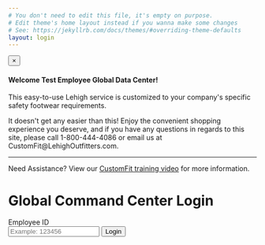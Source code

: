 ```yaml
---
# You don't need to edit this file, it's empty on purpose.
# Edit theme's home layout instead if you wanna make some changes
# See: https://jekyllrb.com/docs/themes/#overriding-theme-defaults
layout: login
---
```

  <div class="container">
    <div class="alert alert-primary alert-dismissible fade show" role="alert">
      <button type="button" class="close" data-dismiss="alert" aria-label="Close">
        <span aria-hidden="true">&times;</span>
      </button>
      <h4 class="alert-heading">Welcome Test Employee Global Data Center!</h4>
      <p>This easy-to-use Lehigh service is customized to your company's specific safety footwear requirements.</p>
      <p>It doesn't get any easier than this! Enjoy the convenient shopping experience you deserve, and if you have any questions in regards to this site, please call 1-800-444-4086 or email us at CustomFit@LehighOutfitters.com.</p>
      <hr>
      <p class="mb-0">Need Assistance? View our <a href="https://www.customfit.me/training/default.aspx">CustomFit training video</a> for more information.</p>
    </div>
    <h1 class="header-home text-center">Global Command Center Login</h1>
    <form style="width: 570px; margin: 0 auto;" class="center-align">
      <div class="form-group">
        <label for="exampleInputEmail1">Employee ID</label>
        <!-- <input type="email" class="form-control" id="exampleInputEmail1" aria-describedby="emailHelp" placeholder="Example: 123456"> -->
        <div class="input-group">
          <input type="text" class="form-control" id="exampleInputEmail1" placeholder="Example: 123456" aria-label="Login">
          <span class="input-group-btn">
            <button class="btn color-primary" type="button">Login</button>
          </span>
        </div>
        <!-- <small id="emailHelp" class="form-text text-muted">Example: 123456</small> -->
      </div>
      <!-- <div class="form-group">
        <label for="exampleInputPassword1">Password</label>
        <input type="password" class="form-control" id="exampleInputPassword1" placeholder="Password">
      </div> -->
      <!-- <div class="btn-group btn-group-lg" role="group" aria-label="Login">
        <button type="button" class="btn btn-default color-primary btn-large">Login</button>
      </div> -->
    </form>
  </div>
